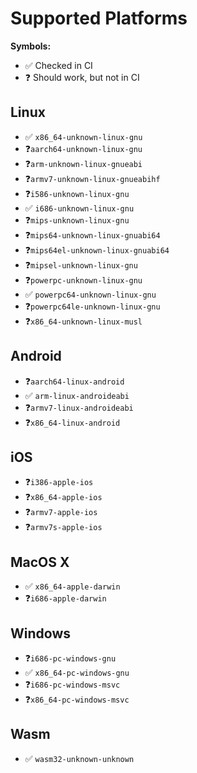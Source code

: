 # Supported Platforms

**Symbols:**

- ✅ Checked in CI
- ❓ Should work, but not in CI

## Linux

* ✅ `x86_64-unknown-linux-gnu`
* ❓`aarch64-unknown-linux-gnu`
* ❓`arm-unknown-linux-gnueabi`
* ❓`armv7-unknown-linux-gnueabihf`
* ❓`i586-unknown-linux-gnu`
* ✅ `i686-unknown-linux-gnu`
* ❓`mips-unknown-linux-gnu`
* ❓`mips64-unknown-linux-gnuabi64`
* ❓`mips64el-unknown-linux-gnuabi64`
* ❓`mipsel-unknown-linux-gnu`
* ❓`powerpc-unknown-linux-gnu`
* ✅ `powerpc64-unknown-linux-gnu`
* ❓`powerpc64le-unknown-linux-gnu`
* ❓`x86_64-unknown-linux-musl`

## Android

* ❓`aarch64-linux-android`
* ✅ `arm-linux-androideabi`
* ❓`armv7-linux-androideabi`
* ❓`x86_64-linux-android`

## iOS

* ❓`i386-apple-ios`
* ❓`x86_64-apple-ios`
* ❓`armv7-apple-ios`
* ❓`armv7s-apple-ios`

## MacOS X

* ✅ `x86_64-apple-darwin`
* ❓`i686-apple-darwin`


## Windows

* ❓`i686-pc-windows-gnu`
* ✅ `x86_64-pc-windows-gnu`
* ❓`i686-pc-windows-msvc`
* ❓`x86_64-pc-windows-msvc`

## Wasm

* ✅ `wasm32-unknown-unknown`
